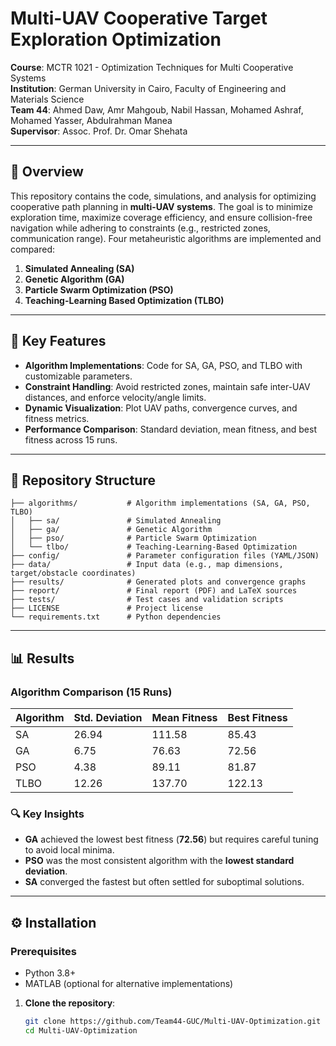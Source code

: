 # Multi-UAV Cooperative Target Exploration Optimization

**Course**: MCTR 1021 - Optimization Techniques for Multi Cooperative Systems  
**Institution**: German University in Cairo, Faculty of Engineering and Materials Science  
**Team 44**: Ahmed Daw, Amr Mahgoub, Nabil Hassan, Mohamed Ashraf, Mohamed Yasser, Abdulrahman Manea  
**Supervisor**: Assoc. Prof. Dr. Omar Shehata  

---

## 📖 Overview
This repository contains the code, simulations, and analysis for optimizing cooperative path planning in **multi-UAV systems**. The goal is to minimize exploration time, maximize coverage efficiency, and ensure collision-free navigation while adhering to constraints (e.g., restricted zones, communication range). Four metaheuristic algorithms are implemented and compared:
1. **Simulated Annealing (SA)**
2. **Genetic Algorithm (GA)**
3. **Particle Swarm Optimization (PSO)**
4. **Teaching-Learning Based Optimization (TLBO)**

---

## 🦀 Key Features
- **Algorithm Implementations**: Code for SA, GA, PSO, and TLBO with customizable parameters.
- **Constraint Handling**: Avoid restricted zones, maintain safe inter-UAV distances, and enforce velocity/angle limits.
- **Dynamic Visualization**: Plot UAV paths, convergence curves, and fitness metrics.
- **Performance Comparison**: Standard deviation, mean fitness, and best fitness across 15 runs.

---

## 📂 Repository Structure
```text
├── algorithms/           # Algorithm implementations (SA, GA, PSO, TLBO)
│   ├── sa/               # Simulated Annealing
│   ├── ga/               # Genetic Algorithm
│   ├── pso/              # Particle Swarm Optimization
│   └── tlbo/             # Teaching-Learning-Based Optimization
├── config/               # Parameter configuration files (YAML/JSON)
├── data/                 # Input data (e.g., map dimensions, target/obstacle coordinates)
├── results/              # Generated plots and convergence graphs
├── report/               # Final report (PDF) and LaTeX sources
├── tests/                # Test cases and validation scripts
├── LICENSE               # Project license
└── requirements.txt      # Python dependencies
```
---
## 📊 Results

### Algorithm Comparison (15 Runs)

| Algorithm | Std. Deviation | Mean Fitness | Best Fitness |
|-----------|----------------|--------------|--------------|
| SA        | 26.94          | 111.58       | 85.43        |
| GA        | 6.75           | 76.63        | 72.56        |
| PSO       | 4.38           | 89.11        | 81.87        |
| TLBO      | 12.26          | 137.70       | 122.13       |

### 🔍 Key Insights

- **GA** achieved the lowest best fitness (**72.56**) but requires careful tuning to avoid local minima.
- **PSO** was the most consistent algorithm with the **lowest standard deviation**.
- **SA** converged the fastest but often settled for suboptimal solutions.

---

## ⚙️ Installation

### Prerequisites
- Python 3.8+
- MATLAB (optional for alternative implementations)

1. **Clone the repository**:
   ```bash
   git clone https://github.com/Team44-GUC/Multi-UAV-Optimization.git
   cd Multi-UAV-Optimization
